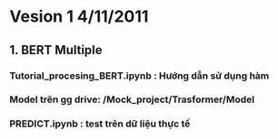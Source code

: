 # Vesion 1 4/11/2011
## 1. BERT Multiple
### Tutorial_procesing_BERT.ipynb : Hướng dẫn sử dụng hàm 
### Model trên gg drive: /Mock_project/Trasformer/Model
### PREDICT.ipynb : test trên dữ liệu thực tế